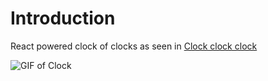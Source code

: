 # Introduction 
React powered clock of clocks as seen in [Clock clock clock](https://blog.barnettjones.com/2019/11/03/clock-clock-clock/)

![GIF of Clock](https://blog.barnettjones.com/public/2019-11-03/clock-demo.gif)
